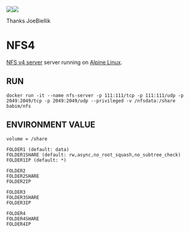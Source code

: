 [![](https://images.microbadger.com/badges/image/babim/nfs.svg)](https://microbadger.com/images/babim/nfs "Get your own image badge on microbadger.com")[![](https://images.microbadger.com/badges/version/babim/nfs.svg)](https://microbadger.com/images/babim/nfs "Get your own version badge on microbadger.com")

Thanks JoeBiellik

# NFS4
[NFS v4 server](http://nfs.sourceforge.net/) server running on [Alpine Linux](https://hub.docker.com/_/alpine/).

## RUN
`docker run -it --name nfs-server -p 111:111/tcp -p 111:111/udp -p 2049:2049/tcp -p 2049:2049/udp --privileged -v /nfsdata:/share babim/nfs`

## ENVIRONMENT VALUE
`volume = /share`
```
FOLDER1 (default: data)
FOLDER1SHARE (default: rw,async,no_root_squash,no_subtree_check)
FOLDER1IP (default: *)

FOLDER2
FOLDER2SHARE
FOLDER2IP

FOLDER3
FOLDER3SHARE
FOLDER3IP

FOLDER4
FOLDER4SHARE
FOLDER4IP
```
